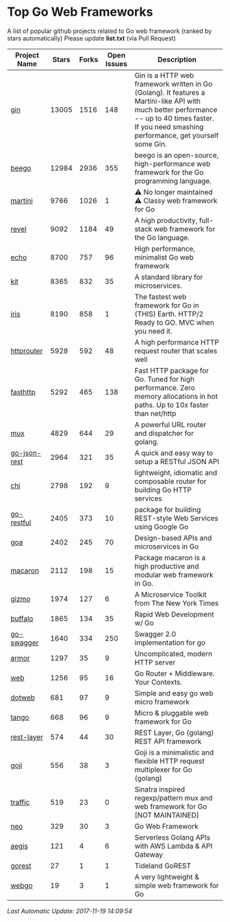 # Top Go Web Frameworks
A list of popular github projects related to Go web framework (ranked by stars automatically)
Please update **list.txt** (via Pull Request)

| Project Name | Stars | Forks | Open Issues | Description |
| ------------ | ----- | ----- | ----------- | ----------- |
| [gin](https://github.com/gin-gonic/gin) | 13005 | 1516 | 148 | Gin is a HTTP web framework written in Go (Golang). It features a Martini-like API with much better performance -- up to 40 times faster. If you need smashing performance, get yourself some Gin. |
| [beego](https://github.com/astaxie/beego) | 12984 | 2936 | 355 | beego is an open-source, high-performance web framework for the Go programming language. |
| [martini](https://github.com/go-martini/martini) | 9766 | 1026 | 1 | ⚠️ No longer maintained ⚠️  Classy web framework for Go |
| [revel](https://github.com/revel/revel) | 9092 | 1184 | 49 | A high productivity, full-stack web framework for the Go language. |
| [echo](https://github.com/labstack/echo) | 8700 | 757 | 96 | High performance, minimalist Go web framework |
| [kit](https://github.com/go-kit/kit) | 8365 | 832 | 35 | A standard library for microservices. |
| [iris](https://github.com/kataras/iris) | 8190 | 858 | 1 | The fastest web framework for Go in (THIS) Earth. HTTP/2 Ready to GO. MVC when you need it. |
| [httprouter](https://github.com/julienschmidt/httprouter) | 5928 | 592 | 48 | A high performance HTTP request router that scales well |
| [fasthttp](https://github.com/valyala/fasthttp) | 5292 | 465 | 138 | Fast HTTP package for Go. Tuned for high performance. Zero memory allocations in hot paths. Up to 10x faster than net/http |
| [mux](https://github.com/gorilla/mux) | 4829 | 644 | 29 | A powerful URL router and dispatcher for golang. |
| [go-json-rest](https://github.com/ant0ine/go-json-rest) | 2964 | 321 | 35 | A quick and easy way to setup a RESTful JSON API |
| [chi](https://github.com/go-chi/chi) | 2798 | 192 | 9 | lightweight, idiomatic and composable router for building Go HTTP services |
| [go-restful](https://github.com/emicklei/go-restful) | 2405 | 373 | 10 | package for building REST-style Web Services using Google Go |
| [goa](https://github.com/goadesign/goa) | 2402 | 245 | 70 | Design-based APIs and microservices in Go |
| [macaron](https://github.com/go-macaron/macaron) | 2112 | 198 | 15 | Package macaron is a high productive and modular web framework in Go. |
| [gizmo](https://github.com/NYTimes/gizmo) | 1974 | 127 | 6 | A Microservice Toolkit from The New York Times |
| [buffalo](https://github.com/gobuffalo/buffalo) | 1865 | 134 | 35 | Rapid Web Development w/ Go |
| [go-swagger](https://github.com/go-swagger/go-swagger) | 1640 | 334 | 250 | Swagger 2.0 implementation for go |
| [armor](https://github.com/labstack/armor) | 1297 | 35 | 9 | Uncomplicated, modern HTTP server |
| [web](https://github.com/gocraft/web) | 1256 | 95 | 16 | Go Router + Middleware. Your Contexts. |
| [dotweb](https://github.com/devfeel/dotweb) | 681 | 97 | 9 | Simple and easy go web micro framework |
| [tango](https://github.com/lunny/tango) | 668 | 96 | 9 | Micro & pluggable web framework for Go |
| [rest-layer](https://github.com/rs/rest-layer) | 574 | 44 | 30 | REST Layer, Go (golang) REST API framework |
| [goji](https://github.com/goji/goji) | 556 | 38 | 3 | Goji is a minimalistic and flexible HTTP request multiplexer for Go (golang) |
| [traffic](https://github.com/pilu/traffic) | 519 | 23 | 0 | Sinatra inspired regexp/pattern mux and web framework for Go [NOT MAINTAINED] |
| [neo](https://github.com/ivpusic/neo) | 329 | 30 | 3 | Go Web Framework |
| [aegis](https://github.com/tmaiaroto/aegis) | 121 | 4 | 6 | Serverless Golang APIs with AWS Lambda & API Gateway |
| [gorest](https://github.com/tideland/gorest) | 27 | 1 | 1 | Tideland GoREST |
| [webgo](https://github.com/bnkamalesh/webgo) | 19 | 3 | 1 | A very lightweight & simple web framework for Go |

*Last Automatic Update: 2017-11-19 14:09:54*